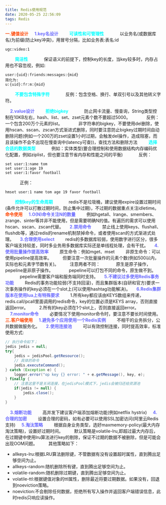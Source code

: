 ```yaml
---
title: Redis使用规范
date: 2020-05-25 22:56:09
tags: Redis
---
```

<b style="color: orangered">一.键值设计</b>
&nbsp;&nbsp;&nbsp;&nbsp;<b style="color: #6A6AFF">1.key名设计</b>
&nbsp;&nbsp;&nbsp;&nbsp;&nbsp;&nbsp;&nbsp;&nbsp;<b style="color: #00FFFF">可读性和可管理性</b>
&nbsp;&nbsp;&nbsp;&nbsp;&nbsp;&nbsp;&nbsp;&nbsp;&nbsp;&nbsp;&nbsp;&nbsp;以业务名(或数据库名)为前缀(防止key冲突)，用冒号分隔，比如业务表:表名:id
```
ugc:video:1
```
&nbsp;&nbsp;&nbsp;&nbsp;&nbsp;&nbsp;&nbsp;&nbsp;<b style="color: #00FFFF">简洁性</b>
&nbsp;&nbsp;&nbsp;&nbsp;&nbsp;&nbsp;&nbsp;&nbsp;&nbsp;&nbsp;&nbsp;&nbsp;保证语义的前提下，控制key的长度，当key较多时，内存占用也不容忽视，例如:
```
user:{uid}:friends:messages:{mid}
简化为:
u:{uid}:fr:m:{mid}
```
&nbsp;&nbsp;&nbsp;&nbsp;&nbsp;&nbsp;&nbsp;&nbsp;<b style="color: #00FFFF">不要包含特殊字符</b>
&nbsp;&nbsp;&nbsp;&nbsp;&nbsp;&nbsp;&nbsp;&nbsp;&nbsp;&nbsp;&nbsp;&nbsp;反例：包含空格、换行、单双引号以及其他转义字符。
<!-- more -->
&nbsp;&nbsp;&nbsp;&nbsp;<b style="color: #6A6AFF">2.value设计</b>
&nbsp;&nbsp;&nbsp;&nbsp;&nbsp;&nbsp;&nbsp;&nbsp;<b style="color: #00FFFF">拒绝bigkey</b>
&nbsp;&nbsp;&nbsp;&nbsp;&nbsp;&nbsp;&nbsp;&nbsp;&nbsp;&nbsp;&nbsp;&nbsp;防止网卡流量、慢查询，String类型控制在10KB左右，hash、list、set、zset元素个数不要超过5000。
&nbsp;&nbsp;&nbsp;&nbsp;&nbsp;&nbsp;&nbsp;&nbsp;&nbsp;&nbsp;&nbsp;&nbsp;反例：一个包含200万个元素的list。
&nbsp;&nbsp;&nbsp;&nbsp;&nbsp;&nbsp;&nbsp;&nbsp;&nbsp;&nbsp;&nbsp;&nbsp;非字符串的bigkey，不要使用del删除，使用hscan、sscan、zscan方式渐进式删除，同时要注意防止bigkey过期时间自动删除问题(例如一个200万的zset设置1小时过期，会触发del操作，造成阻塞，而且该操作不会不出现在慢查询中(latency可查))，查找方法和删除方法
&nbsp;&nbsp;&nbsp;&nbsp;&nbsp;&nbsp;&nbsp;&nbsp;<b style="color: #00FFFF">选择合适的数据类型</b>
&nbsp;&nbsp;&nbsp;&nbsp;&nbsp;&nbsp;&nbsp;&nbsp;&nbsp;&nbsp;&nbsp;&nbsp;例如：实体类型(要合理控制和使用数据结构内存编码优化配置，例如ziplist，但也要注意节省内存和性能之间的平衡)
&nbsp;&nbsp;&nbsp;&nbsp;&nbsp;&nbsp;&nbsp;&nbsp;&nbsp;&nbsp;&nbsp;&nbsp;反例：
```
set user:1:name tom
set user:1:age 19
set user:1:favor football
```
&nbsp;&nbsp;&nbsp;&nbsp;&nbsp;&nbsp;&nbsp;&nbsp;&nbsp;&nbsp;&nbsp;&nbsp;正例：
```
hmset user:1 name tom age 19 favor football
```
&nbsp;&nbsp;&nbsp;&nbsp;&nbsp;&nbsp;&nbsp;&nbsp;<b style="color: #00FFFF">控制key的生命周期</b>
&nbsp;&nbsp;&nbsp;&nbsp;&nbsp;&nbsp;&nbsp;&nbsp;&nbsp;&nbsp;&nbsp;&nbsp;redis不是垃圾桶，建议使用expire设置过期时间(条件允许可以打散过期时间，防止集中过期)，不过期的数据重点关注idletime。
<b style="color: orangered">命令使用</b>
&nbsp;&nbsp;&nbsp;&nbsp;<b style="color: #6A6AFF">1.O(N)命令关注N的数量</b>
&nbsp;&nbsp;&nbsp;&nbsp;&nbsp;&nbsp;&nbsp;&nbsp;例如hgetall、lrange、smembers、zrange、sinter等并非不能使用，但是需要明确N的值。有遍历的需求可以使用hscan、sscan、zscan代替。
&nbsp;&nbsp;&nbsp;&nbsp;<b style="color: #6A6AFF">2.禁用命令</b>
&nbsp;&nbsp;&nbsp;&nbsp;&nbsp;&nbsp;&nbsp;&nbsp;禁止线上使用keys、flushall、flushdb等，通过redis的rename机制禁掉命令，或者使用scan的方式渐进式处理。
&nbsp;&nbsp;&nbsp;&nbsp;<b style="color: #6A6AFF">3.合理使用select</b>
&nbsp;&nbsp;&nbsp;&nbsp;&nbsp;&nbsp;&nbsp;&nbsp;redis的多数据库较弱，使用数字进行区分，很多客户端支持较差，同时多业务用多数据库实际还是单线程处理，会有干扰。
&nbsp;&nbsp;&nbsp;&nbsp;<b style="color: #6A6AFF">4.使用批量操作提高效率</b>
&nbsp;&nbsp;&nbsp;&nbsp;&nbsp;&nbsp;&nbsp;&nbsp;原生命令：例如mget、mset
&nbsp;&nbsp;&nbsp;&nbsp;&nbsp;&nbsp;&nbsp;&nbsp;非原生命令：可以使用pipeline提高效率。
&nbsp;&nbsp;&nbsp;&nbsp;&nbsp;&nbsp;&nbsp;&nbsp;但要注意一次批量操作的元素个数(例如500以内，实际也和元素字节数有关)。
&nbsp;&nbsp;&nbsp;&nbsp;&nbsp;&nbsp;&nbsp;&nbsp;注意两者不同：
&nbsp;&nbsp;&nbsp;&nbsp;&nbsp;&nbsp;&nbsp;&nbsp;&nbsp;&nbsp;&nbsp;&nbsp;原生是原子操作，pepeline是非原子操作。
&nbsp;&nbsp;&nbsp;&nbsp;&nbsp;&nbsp;&nbsp;&nbsp;&nbsp;&nbsp;&nbsp;&nbsp;pepeline可以打包不同的命令，原生做不到。
&nbsp;&nbsp;&nbsp;&nbsp;&nbsp;&nbsp;&nbsp;&nbsp;&nbsp;&nbsp;&nbsp;&nbsp;pepeline需要客户端和服务端同时支持。
&nbsp;&nbsp;&nbsp;&nbsp;<b style="color: #6A6AFF">5.不建议过多使用Redis事务功能</b>
&nbsp;&nbsp;&nbsp;&nbsp;&nbsp;&nbsp;&nbsp;&nbsp;Redis的事务功能较弱(不支持回滚)，而且集群版本(自研和官方)要求一次事务操作的key必须在一个slot上(可以使用hashtag功能解决)。
&nbsp;&nbsp;&nbsp;&nbsp;<b style="color: #6A6AFF">6.Redis集群版本在使用lua上有特殊要求</b>
&nbsp;&nbsp;&nbsp;&nbsp;&nbsp;&nbsp;&nbsp;&nbsp;1.所有key都应该由KEYS数组来传递，redis.call/pcall里面调用的redis命令，key的位置必须是KEYS array，否则直接返回error。
&nbsp;&nbsp;&nbsp;&nbsp;&nbsp;&nbsp;&nbsp;&nbsp;2.所有的key必须在1个slot上，否则直接返回error。
&nbsp;&nbsp;&nbsp;&nbsp;<b style="color: #6A6AFF">7.monitor命令</b>
&nbsp;&nbsp;&nbsp;&nbsp;&nbsp;&nbsp;&nbsp;&nbsp;必要情况下使用monitor命令时，要注意不要长时间使用。
<b style="color: orangered">三.客户端使用</b>
&nbsp;&nbsp;&nbsp;&nbsp;<b style="color: #6A6AFF">1.避免多个应用使用一个Redis实例</b>
&nbsp;&nbsp;&nbsp;&nbsp;&nbsp;&nbsp;&nbsp;&nbsp;不相干的业务拆分，公共数据做服务化。
&nbsp;&nbsp;&nbsp;&nbsp;<b style="color: #6A6AFF">2.使用连接池</b>
&nbsp;&nbsp;&nbsp;&nbsp;&nbsp;&nbsp;&nbsp;&nbsp;可以有效控制连接，同时提高效率，标准使用方式:
```java
// 执行命令如下；
jedis jedis = null;
try{
    jedis = jedisPool.getResource();
    // 具体的命令
    jedis.executeCommand();
} catch (Exception e) {
    logger.error("op key {} error: " + e.getMessage(), key, e);
} finally {
    // 注意这里不是关闭连接，在jedisPool模式下，jedis会被归还给资源池
    if(jedis != null) {
        jedis.close();
    }
}
```
&nbsp;&nbsp;&nbsp;&nbsp;<b style="color: #6A6AFF">3.熔断功能</b>
&nbsp;&nbsp;&nbsp;&nbsp;&nbsp;&nbsp;&nbsp;&nbsp;高并发下建议客户端添加熔断功能(例如netflix hystrix)
&nbsp;&nbsp;&nbsp;&nbsp;<b style="color: #6A6AFF">4.合理的加密</b>
&nbsp;&nbsp;&nbsp;&nbsp;&nbsp;&nbsp;&nbsp;&nbsp;设置合理的密码，如有必要可以使用SSL加密访问(阿里云Redis支持)
&nbsp;&nbsp;&nbsp;&nbsp;<B style="color: #6A6AFF">5.淘汰策略</b>
&nbsp;&nbsp;&nbsp;&nbsp;&nbsp;&nbsp;&nbsp;&nbsp;根据自身业务类型，选好maxmemory-policy(最大内存淘汰策略)，设置好过期时间。
&nbsp;&nbsp;&nbsp;&nbsp;&nbsp;&nbsp;&nbsp;&nbsp;默认策略是volatile-lru,即超过最大内存后，在过期键中使用lru算法进行key的剔除，保证不过期的数据不被删除，但是可能会出现OOM问题。
&nbsp;&nbsp;&nbsp;&nbsp;&nbsp;&nbsp;&nbsp;&nbsp;其他策略如下：
- allkeys-lru:根据LRU算法删除键，不管数据有没有设置超时属性，直到腾出足够空间为止。
- allkeys-random:随机删除所有键，直到腾出足够空间为止。
- volatile-random:随机删除过期键，直到腾出足够空间为止。
- volatile-ttl:根据键值对象的ttl属性，删除最近将要过期数据。如果没有，回退到noeviction策略。
- noeviction:不会剔除任何数据，拒绝所有写入操作并返回客户端错误信息，此时redis只响应读操作。